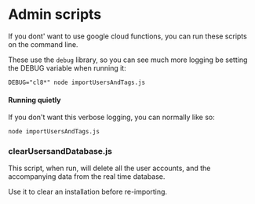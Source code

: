 # Admin scripts

If you dont' want to use google cloud functions, you can run these scripts on the command line.

These use the `debug` library, so you can see much more logging be setting the DEBUG variable when running it:

```
DEBUG="cl8*" node importUsersAndTags.js
```

#### Running quietly

If you don't want this verbose logging, you can normally like so:

```
node importUsersAndTags.js
```

### clearUsersandDatabase.js

This script, when run, will delete all the user accounts, and the accompanying data from the real time database.

Use it to clear an installation before re-importing.
